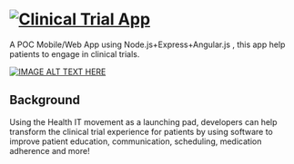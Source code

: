 # [![Clinical Trial App](https://raw.github.com/matiasurbano/clinical/master/docs/presentacion/logo.png)](http://clinical.jit.su/)

A POC Mobile/Web App using Node.js+Express+Angular.js , this app help patients to engage in clinical trials.

[![IMAGE ALT TEXT HERE](http://img.youtube.com/vi/Lk779dlVrsw/hqdefault.jpg)](https://www.youtube.com/watch?v=Lk779dlVrsw)

Background
----------
Using the Health IT movement as a launching pad, developers can help transform the clinical trial experience for patients by using software to improve patient education, communication, scheduling, medication adherence and more! 

 
